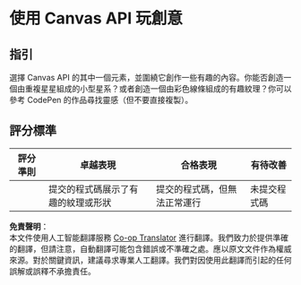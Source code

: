 <!--
CO_OP_TRANSLATOR_METADATA:
{
  "original_hash": "ca1cf78a4c60df77ab32a154ec024d7f",
  "translation_date": "2025-08-23T23:00:02+00:00",
  "source_file": "6-space-game/2-drawing-to-canvas/assignment.md",
  "language_code": "hk"
}
-->
# 使用 Canvas API 玩創意

## 指引

選擇 Canvas API 的其中一個元素，並圍繞它創作一些有趣的內容。你能否創造一個由重複星星組成的小型星系？或者創造一個由彩色線條組成的有趣紋理？你可以參考 CodePen 的作品尋找靈感（但不要直接複製）。

## 評分標準

| 評分準則 | 卓越表現                                             | 合格表現                        | 有待改善             |
| -------- | --------------------------------------------------- | ------------------------------- | --------------------- |
|          | 提交的程式碼展示了有趣的紋理或形狀                 | 提交的程式碼，但無法正常運行    | 未提交程式碼          |

**免責聲明**：  
本文件使用人工智能翻譯服務 [Co-op Translator](https://github.com/Azure/co-op-translator) 進行翻譯。我們致力於提供準確的翻譯，但請注意，自動翻譯可能包含錯誤或不準確之處。應以原文文件作為權威來源。對於關鍵資訊，建議尋求專業人工翻譯。我們對因使用此翻譯而引起的任何誤解或誤釋不承擔責任。